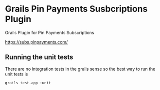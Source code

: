 Grails Pin Payments Susbcriptions Plugin
========================================

Grails Plugin for Pin Payments Subscriptions

https://subs.pinpayments.com/

Running the unit tests
----------------------

There are no integration tests in the grails sense so the best way to run the unit tests is

    grails test-app :unit

